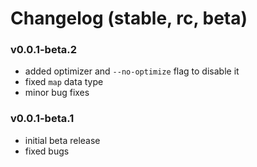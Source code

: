 # Changelog (stable, rc, beta)

### v0.0.1-beta.2

- added optimizer and `--no-optimize` flag to disable it
- fixed `map` data type
- minor bug fixes

### v0.0.1-beta.1

- initial beta release
- fixed bugs

